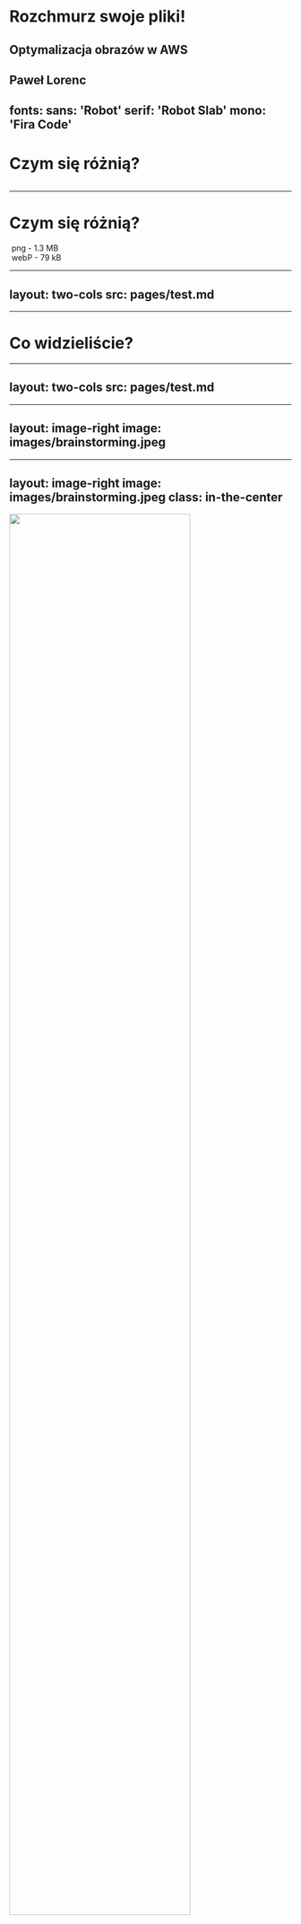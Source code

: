 
# Rozchmurz swoje pliki!
## Optymalizacja obrazów w AWS

Paweł Lorenc
---
fonts:
  sans: 'Robot'
  serif: 'Robot Slab'
  mono: 'Fira Code'
---

# Czym się różnią?

<div grid="~ cols-2 gap-1" m="t-1">
  <div>
   <img border="rounded" src="images/pierwszy.png" alt="">
  </div>
  <div>
   <img border="rounded" src="images/pierwszy.webp" alt="">
  </div>
</div>

---

# Czym się różnią?

<div grid="~ cols-2 gap-1" m="t-1">
  <div>
   <img border="rounded" src="images/pierwszy.png" alt="">
   png - 1.3 MB
  </div>
  <div>
   <img border="rounded" src="images/pierwszy.webp" alt="">
   webP - 79 kB
  </div>
</div>

---
layout: two-cols
src: pages/test.md
---

---

# Co widzieliście?

---
layout: two-cols
src: pages/test.md
---

---
layout: image-right
image: images/brainstorming.jpeg
---

---
layout: image-right
image: images/brainstorming.jpeg
class: in-the-center
---

 <img src="images/aws.png" style="width: 80%;">

---
layout: image-right
image: images/jak.jpeg
---

---
layout: image-right
image: images/jak.jpeg
---

# Jak?

---
layout: two-cols
---

<div>
- wysłać plik na serwer

```ts
fs.writeFileSync('original.png', buffer);
```
</div>

<div v-click>
- przetworzyć plik na serwerze

```ts
const buffer = await sharp(buffer)
.resize(300, 300)
.toBuffer();
```
</div>

<div v-click>
- zapisać przetworzony plik

```ts
fs.writeFileSync('transformed.png', buffer);
```
</div>

<div v-click>
- udostępnić link do pliku

```ts
https://example.com/images/transformed.png
```
</div>

---
layout: two-cols
---

- wysłać plik na serwer

```ts
fs.writeFileSync('original.png', buffer);
```

- przetworzyć plik na serwerze

```ts
const buffer = await sharp(buffer)
.resize(300, 300)
.toBuffer();
```

- zapisać przetworzony plik

```ts
fs.writeFileSync('transformed.png', buffer);
```

- udostępnić link do pliku

```ts
https://example.com/images/transformed.png
```

::right::
<div style="margin: 0 auto; text-align: center;">
  Przechowywanie - <span style="font-weight: bold;">Amazon S3</span>
  <img src="images/s3.png" style="width: 100px; margin: 0 auto 10px;">
  Przetwarzanie - <span style="font-weight: bold;">AWS Lambda</span>
  <img src="images/lambda.png" style="width: 100px; margin: 0 auto 10px;">
  Serwowanie - <span style="font-weight: bold;">Amazon CloudFront</span>
  <img src="images/cloudfront.png" style="width: 100px; margin: 0 auto 10px;">
</div>

---

<img src="images/upload-classic.png" style="width: 90%; margin: 0 auto;">

---

<img src="images/upload-classic.png" style="width: 90%;  margin: 0 auto;">

<div style="display: flex; margin: 30px auto 0; width: 100%; text-align: center;">
  <div style="display: flex; flex-direction: column; align-items: bottom; justify-content: bottom;">
    <img src="images/cat4.jpeg" style="width: 40%; margin: 0 auto; ">
    <div>2000 x 2000px</div>
  </div>
  <div style="display: flex; flex-direction: column; align-self: bottom; justify-content: flex-end;">
    <img src="images/cat4.jpeg" style="width: 20%; margin: 0 auto; ">
    <div>1000 x 1000px</div>
  </div>
</div>

---
layout: image-right
image: images/size-image.png
---

# Na co wpływa rozmiar?

- czas ładowania strony
- więcej danych do przetransferowania
- zwiększone koszty
- SEO


---
layout: image-right
image: images/cloudfront-map.png
---

## Cloud Delivery Network 
(CDN)

<div v-click>
- Link S3

```ts
https://rozchmurz.s3.eu-central-1.amazonaws.com/cat.png
```

- Link CloudFront

```ts
https://d3t8w3h30go7tk.cloudfront.net/cat.png
```

- Własny link

```ts
https://cdn.pawellorenc.com/cat.png
```
</div>

<div style="text-align: center">
  <img src="images/cloudfront.png" style="width: 30%; margin: 10px auto;">
  <span style="font-weight: bold;">Amazon CloudFront</span>
</div>

---
layout: image-right
image: images/spiderman-venom3.jpeg
---

# Co na pewno wydarzy się w projekcie?

<div style="text-decoration: line-through" v-click>przekroczony deadline</div>
<div style="text-decoration: line-through" v-click>brak błędów</div>
<div style="text-decoration: line-through" v-click>nieskończony budżet</div>


<div v-click style="margin: 30px auto 0; font-size: 45px;">ZMIANA</div>

---
layout: image-right
image: images/slasknet_logo3.png
---

# Śląsknet
slasknet.com - istnieje od 2001 roku

<div v-click>
Galerie:
<ul>
  <li>ograniczone liczba zdjęć</li>
  <li>ograniczona wielkość zdjęć</li>
</ul>
</div>

<div v-click style="margin-top: 30px;">
Oryginały:
<ul>
  <li>na dyskach zewnętrznych</li>
</ul>
</div>


---
layout: two-cols
image: images/slasknet_logo3.png
---

# Śląsknet
slasknet.com

<div>Rekomendowane szerokości zdjęć w galeriach:</div>
<ul>
  <li>do 2014 roku - 800px</li>
  <li v-click>do 2018 roku - 1400px</li>
  <li v-click>do 2022 - 1920px</li>
  <li v-click>obecnie - 3000px</li>
</ul>

::right::
<div style="text-align:center">
  <img src="images/20041017polar_slask.jpeg" style="width: 60%; margin: 0 auto 10px;">
  Polar Wrocław - Śląsk Wrocław (17.10.2004)

  <img src="images/20050904_slask_lechia.jpeg" style="width: 60%; margin: 10px auto;">
  Lechia Gdańsk - Śląsk Wrocław (04.09.2005)
</div>


---
layout: two-cols
---

<img src="images/slasknet-screenshot-kobiety3.png" style="width: 80%;">

::right::

<ul>
  <li v-click>Zdjęcie na stronie: 740 x 360 px</li>
  <li v-click>Różne standardy dla FB, TT, YT</li>
  <li v-click>Rekomendowana proporcja: 16:9</li>
  <li v-click>Powinno być: 740 x 416 px</li>
</ul>

<img v-click src="images/slasknet-fb.png" style="width: 80%;margin: 20px auto;">

---

# Dynamiczne przetwarzanie obrazów
https://github.com/aws-samples/image-optimization

---
clicks: 3
---

# Dynamiczne przetwarzanie obrazów

<img src="images/architecture.png" style="width: 90%">

```ts {all|1|2|all}
/image.jpg?format=auto&Width=256
/image.jpg/format=avif,width=256
```

<arrow v-click="[1, 2]" x1="200" y1="400" x2="200" y2="200" color="#564" width="3" arrowSize="1" />
<arrow v-click="[2, 3]" x1="200" y1="400" x2="300" y2="280" color="#564" width="3" arrowSize="1" />

---
layout: two-cols
clicks: 9
---

# Formaty plików

<ul>
  <li v-click="1">JPEG</li>
  <li v-click="1">PNG <span v-click="2">(przezroczystość)</span></li>
  <li v-click="1">GIF <span v-click="2">(animacja)</span></li>
  <li v-click="3">SVG <span>(wektory)</span></li>
  <li v-click="4">WEBP</li>
  <li v-click="5">AVIF <span v-click="6">(nie wspierany przez Edge)</span></li>
  <li v-click="7">JPEG XL (JXL) <span v-click="8">(nie wspierany przez Chrome)</span></li>
  <li v-click="9">WEBP2</li>
</ul>

::right::

<div v-click="5">

```ts
case 'format': 
  var SUPPORTED_FORMATS = ['auto', 'jpeg', 'webp', 'avif', 'png', 'svg', 'gif'];
  if (request.querystring[operation]['value'] && SUPPORTED_FORMATS.includes(request.querystring[operation]['value'].toLowerCase())) {
      var format = request.querystring[operation]['value'].toLowerCase();
      if (format === 'auto') {
          format = 'jpeg';
          if (request.headers['accept']) {
              if (request.headers['accept'].value.includes("avif")) {
                  format = 'avif';
              } else if (request.headers['accept'].value.includes("webp")) {
                  format = 'webp';
              } 
          }
      }
      normalizedOperations['format'] = format;
  }
break;
```
</div>
---

# Ile potrzeba miejsca i czasu?

<div v-click>
  <img src="images/cold_start_jpg_480.png" style="width: 80%;margin: 20px auto; border: 1px solid gray;" />

  <img src="images/cold_start_png_480.png" style="width: 80%;margin: 20px auto; border: 1px solid gray;" />
</div>

---

# Ile potrzeba miejsca i czasu?

<div>
  <img src="images/cold_start_jpg_oryginalne.png" style="width: 80%;margin: 20px auto; border: 1px solid gray;" />

  <img src="images/cold_start_png_oryginalne.png" style="width: 80%;margin: 20px auto; border: 1px solid gray;" />
</div>

---

# Ile potrzeba miejsca i czasu?

<div>
  <img src="images/cold_start_jpg_oryginalne_red.png" style="width: 80%;margin: 20px auto; border: 1px solid gray;" />

  <img src="images/cold_start_png_oryginalne_red.png" style="width: 80%;margin: 20px auto; border: 1px solid gray;" />
</div>

---

# Jak żyć?

---
layout: image
image: images/glapinski.jpeg
---

---
layout: image
image: images/kiszonki.webp
---

---

<div v-click style="text-align: center; font-size: 50px; margin: 0 auto;">
  <div>Dostosuj rozwiązania pod siebie</div>
</div>

---

# next/image

<div v-click>

```ts
import Image from 'next/image'
 
export default function Page() {
  return (
    <div className="grid-element">
      <Image
        fill
        src="https://cdn.pawellorenc.com/wks_exposito_radosc.jpeg"
        sizes="(max-width: 768px) 100vw, (max-width: 1200px) 50vw, 33vw"
      />
    </div>
  )
}
```

</div>

---

# Upload plików

<img v-click src="images/upload-fe-be-aws.png" style="width: 90%; margin: 40px auto 0;">

---

# Upload plików

<img src="images/presignedurl3.png" style="width: 90%; margin: 40px auto 0;">


---
layout: image-right
image: images/money.jpeg

---

# Koszty

Ile to wszystko będzie kosztować?

---

# AWS Free Tier

<img src="images/aws_free_tier.png" style="width: 90%">

---

# Koszty - S3

- przechowywanie danych: $0,0245 za każdy GB dla pierwszych 50 TB miesięcznie
- upload plików:  darmowe
- transfer wychodzący: $0,09 za każdy GB dla pierwszych 10 TB (pierwsze 100 GB mc - darmowe)
- pobieranie plików: $0.00043 za każde 1000 zapytań
- wgrywanie plików: $0.00054 za każde 1000 zapytań

<img src="images/pricing-s3.png" style="width: 90%; margin-top: 20px;">

---

# Koszty - CloudFront

- transfer wychodzący: $0,085 za każdy GB dla pierwszych 10 TB (pierwszy 1 TB mc - darmowe)
- zapytania: $0,0075 za każde 10 000
- CloudFront Functions: $0,1 dla miliona wywołań

<div style="text-align: center; margin-top: 20px;">
  <img src="images/pricing-cf.png" style="display: inline-block; width: 20%; margin-right: 30px;">
  <img src="images/pricing-cf2.png" style="display: inline-block; width: 30%">
</div>

---

# Koszty - Lambda

<img src="images/pricing-lambda.png" style="width: 90%; margin-top: 20px;">

---

# Przykładowe koszty

<div v-click="1" style="font-size: 14px">
Założenia:
  <ul>
    <li>100 tysięcy oryginalnych zdjęć o średniej wielkości 400 kB</li>
    <li>tworzone 24 warianty każdego zdjęcia o średniej wielkości 22 kB</li>
    <li>miesięcznie przetwarzane 20% zdjęć z biblioteki</li>
    <li>milion zapytań miesięcznie z trafnością w pamięć podręczną na poziomie 95%</li>
    <li>dostępna pamięć dla lambdy to 1500 MB ze średnią czasem wykonania 100 ms</li>
  </ul>
</div>
<div v-click="2" style="font-size: 14px; margin-top: 16px;">
Koszty:
  <ul>
    <li>S3 - przechowywanie danych: (100k x 400kb + 100k x 24 x 22kb)/1GB * 0,023 = <b>$2,03</b>/mc</li>
    <li>Lambda - przetwarzanie zdjęć: 100k x 20% x 24 x (100/1000 x 1500/1024 x 0,0000166667 + 0,2/1M) = <b>$1,27</b>/mc</li>
    <li>S3 - zgranie i wgranie pliku: 100k x 20% x 24 x (0,005 + 0,0004)/1000 = <b>$2.59</b>/mc</li>
    <li>CF - transfer: 1M x 22/1024/1024×0,085=<b>$1,78</b>/mc</li>
    <li>CF - zapytania: 1M * 0,0075/10000=<b>$0.75</b>/mc</li>
    <li>CF Functions - <b>$0,1</b></li>
  </ul>
</div>

<div v-click="3" style="margin-top: 16px;">W sumie: $8,52 (realnie: <b>$4,62</b>)</div>

---

# Przykładowe koszty

<div style="font-size: 14px">
Założenia:
  <ul>
    <li>100 tysięcy oryginalnych zdjęć o średniej wielkości 400 kB</li>
    <li>tworzone 24 warianty każdego zdjęcia o średniej wielkości 22 kB</li>
    <li>miesięcznie przetwarzane 20% zdjęć z biblioteki</li>
    <li>milion zapytań miesięcznie z trafnością w pamięć podręczną na poziomie 95%</li>
    <li>dostępna pamięć dla lambdy to 1500 MB ze średnią czasem wykonania 100 ms</li>
  </ul>
</div>
<div style="font-size: 14px; margin-top: 16px;">
Koszty:
  <ul>
    <li>S3 - przechowywanie danych: (100k x 400kb + 100k x 24 x 22kb)/1GB * 0,023 = <b>$2,03</b>/mc</li>
    <li style="text-decoration: line-through">Lambda - przetwarzanie zdjęć: 100k x 20% x 24 x (100/1000 x 1500/1024 x 0,0000166667 + 0,2/1M) = <b>$1,27</b>/mc</li>
    <li>S3 - zgranie i wgranie pliku: 100k x 20% x 24 x (0,005 + 0,0004)/1000 = <b>$2.59</b>/mc</li>
    <li style="text-decoration: line-through">CF - transfer: 1M x 22/1024/1024×0,085=<b>$1,78</b>/mc</li>
    <li style="text-decoration: line-through">CF - zapytania: 1M * 0,0075/10000=<b>$0.75</b>/mc</li>
    <li style="text-decoration: line-through">CF Functions - <b>$0,1</b></li>
  </ul>
</div>

<div style="margin-top: 16px;">W sumie: $8,52 (realnie: <b>$4,62</b>)</div>

----

# Rozchmurz swoje pliki
## optymalizacja obrazów w AWS

